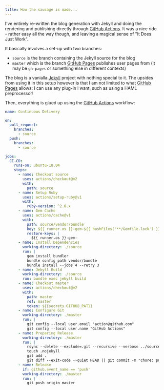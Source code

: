 ```yaml
---
title: How the sausage is made...
---
```

I've entirely re-written the blog generation with Jekyll and doing the rendering
and publishing directly through [GitHub Actions]. It was a nice ride - rather
easy all the way though, and leaving a magical sense of "It Does Just Work".

It basically involves a set-up with two branches:
- `source` is the branch containing the Jekyll source for the blog
- `master` which is the branch [GitHub Pages] publishes user pages from (it may
  be `gh-pages` or something else in different contexts)

The blog is a vanialla [Jekyll] project with nothing special to it. The upsides
from using it in this setup however is that I am not limited to what [GitHub
Pages] allows: I can use any plug-in I want, such as using a HAML preprocessor!

Then, everything is glued up using the [GitHub Actions] workflow:

```yaml
name: Continuous Delivery

on:
  pull_request:
    branches:
      - source
  push:
    branches:
      - source

jobs:
  CI-CD:
    runs-on: ubuntu-18.04
    steps:
      - name: Checkout source
        uses: actions/checkout@v2
        with:
          path: source
      - name: Setup Ruby
        uses: actions/setup-ruby@v1
        with:
          ruby-version: ^2.6.x
      - name: Gem Cache
        uses: actions/cache@v1
        with:
          path: source/vendor/bundle
          key: ${{ runner.os }}-gem-${{ hashFiles('**/Gemfile.lock') }}
          restore-keys: |
            ${{ runner.os }}-gem-
      - name: Install Dependencies
        working-directory: ./source
        run: |
          gem install bundler
          bundle config path vendor/bundle
          bundle install --jobs 4 --retry 3
      - name: Jekyll Build
        working-directory: ./source
        run: bundle exec jekyll build
      - name: Checkout master
        uses: actions/checkout@v2
        with:
          path: master
          ref: master
          token: ${{secrets.GITHUB_PAT}}
      - name: Configure Git
        working-directory: ./master
        run: |
          git config --local user.email "action@github.com"
          git config --local user.name "GitHub Actions"
      - name: Preparing Release
        working-directory: ./master
        run: |
          rsync --delete --exclude=.git --recursive --verbose ../source/_site/ ./
          touch .nojekyll
          git add .
          git diff --exit-code --quiet HEAD || git commit -m "chore: publish from ${GITHUB_SHA}"
      - name: Release
        if: github.event_name == 'push'
        working-directory: ./master
        run: |
          git push origin master
```

[GitHub Actions]: https://github.com/features/actions
[GitHub Pages]: https://pages.github.com
[Jekyll]: https://jekyllrb.com
